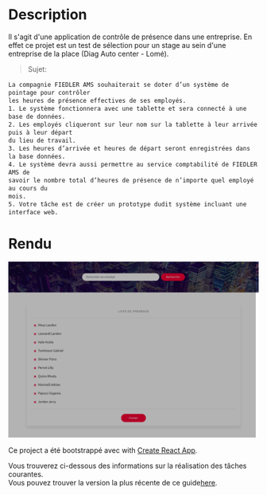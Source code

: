 # Description
Il s'agit d'une application de contrôle de présence dans une entreprise. 
En effet ce projet est un test de sélection pour un stage au sein d'une entreprise de la place 
(Diag Auto center - Lomé). 
> Sujet:
```
La compagnie FIEDLER AMS souhaiterait se doter d’un système de pointage pour contrôler
les heures de présence effectives de ses employés.
1. Le système fonctionnera avec une tablette et sera connecté à une base de données.
2. Les employés cliqueront sur leur nom sur la tablette à leur arrivée puis à leur départ
du lieu de travail.
3. Les heures d’arrivée et heures de départ seront enregistrées dans la base données.
4. Le système devra aussi permettre au service comptabilité de FIEDLER AMS de
savoir le nombre total d’heures de présence de n’importe quel employé au cours du
mois.
5. Votre tâche est de créer un prototype dudit système incluant une interface web.
```
# Rendu
![Rendu Final](screenshot.png)

Ce project a été bootstrappé avec with [Create React App](https://github.com/facebook/create-react-app).

Vous trouverez ci-dessous des informations sur la réalisation des tâches courantes. <br>
Vous pouvez trouver la version la plus récente de ce guide[here](https://github.com/facebook/create-react-app/blob/master/packages/react-scripts/template/README.md).

